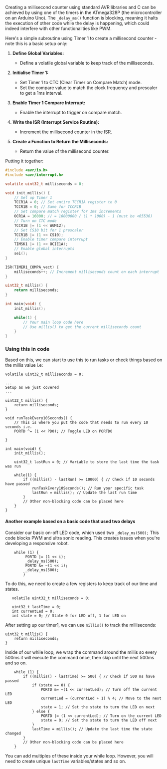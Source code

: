 Creating a millisecond counter using standard AVR libraries and C can be achieved by using one of the timers in the ATmega328P (the microcontroller on an Arduino Uno). The `_delay_ms()` function is blocking, meaning it halts the execution of other code while the delay is happening, which could indeed interfere with other functionalities like PWM.

Here's a simple subroutine using Timer 1 to create a millisecond counter - note this is a basic setup only:

1. **Define Global Variables:**
   - Define a volatile global variable to keep track of the milliseconds.

2. **Initialise Timer 1:**
   - Set Timer 1 to CTC (Clear Timer on Compare Match) mode.
   - Set the compare value to match the clock frequency and prescaler to get a 1ms interval.

3. **Enable Timer 1 Compare Interrupt:**
   - Enable the interrupt to trigger on compare match.

4. **Write the ISR (Interrupt Service Routine):**
   - Increment the millisecond counter in the ISR.

5. **Create a Function to Return the Milliseconds:**
   - Return the value of the millisecond counter.

Putting it together:

```c
#include <avr/io.h>
#include <avr/interrupt.h>

volatile uint32_t milliseconds = 0;

void init_millis() {
    // Set up Timer 1
    TCCR1A = 0; // Set entire TCCR1A register to 0
    TCCR1B = 0; // Same for TCCR1B
    // Set compare match register for 1ms increments
    OCR1A = 16000; // = 16000000 / (1 * 1000) - 1 (must be <65536)
    // Turn on CTC mode
    TCCR1B |= (1 << WGM12);
    // Set CS10 bit for 1 prescaler
    TCCR1B |= (1 << CS10); 
    // Enable timer compare interrupt
    TIMSK1 |= (1 << OCIE1A);
    // Enable global interrupts
    sei();
}

ISR(TIMER1_COMPA_vect) {
    milliseconds++; // Increment milliseconds count on each interrupt
}

uint32_t millis() {
    return milliseconds;
}

int main(void) {
    init_millis();

    while(1) {
        // Your main loop code here
        // Use millis() to get the current milliseconds count
    }
}
```


### Using this in code
Based on this, we can start to use this to run tasks or check things based on the millis value i.e:
```
volatile uint32_t milliseconds = 0;

...
Setup as we just covered
...

uint32_t millis() {
    return milliseconds;
}

void runTaskEvery10Seconds() {
    // This is where you put the code that needs to run every 10 seconds i.e.
    PORTD ^= (1 << PD0); // Toggle LED on PORTD0

}

int main(void) {
    init_millis();

    uint32_t lastRun = 0; // Variable to store the last time the task was run

    while(1) {
        if ((millis() - lastRun) >= 10000) { // Check if 10 seconds have passed
            runTaskEvery10Seconds(); // Run your specific task
            lastRun = millis(); // Update the last run time
        }
        // Other non-blocking code can be placed here
    }
}
```

#### Another example based on a basic code that used two delays

Consider our basic on-off LED code, which used two `_delay_ms(500);` This code blocks PWM and ultra sonic reading. This creates issues when you're developing a responsive robot.
```
    while (1) {
         PORTD |= (1 << i);
         _delay_ms(500);
         PORTD &= ~(1 << i);
         _delay_ms(500);
        }
```

To do this, we need to create a few registers to keep track of our time and states.
```
   volatile uint32_t milliseconds = 0;

   uint32_t lastTime = 0;
   int currentLed = 0;
   int state = 0; // State 0 for LED off, 1 for LED on
```

After setting up our timer1, we can use `millis()` to track the milliseconds:
```
uint32_t millis() {
    return milliseconds;
}
```

Inside of our while loop, we wrap the command around the millis so every 500ms it will execute the command once, then skip until the next 500ms and so on.
```
    while (1) {
        if ((millis() - lastTime) >= 500) { // Check if 500 ms have passed
            if (state == 0) {
                PORTD &= ~(1 << currentLed); // Turn off the current LED
                currentLed = (currentLed + 1) % 4; // Move to the next LED
                state = 1; // Set the state to turn the LED on next
            } else {
                PORTD |= (1 << currentLed); // Turn on the current LED
                state = 0; // Set the state to turn the LED off next
            }
            lastTime = millis(); // Update the last time the state changed
        }
        // Other non-blocking code can be placed here
    }

```
You can add multiples of these inside your while loop. However, you will need to create unique `lastTime` variables/states and so on.

